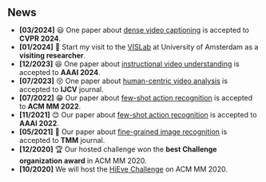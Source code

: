 <h1 id="news"></h1>

<h2 style="margin: 60px 0px 10px;">News</h2>

<ul>
  <li><strong>[03/2024]</strong> 😃 One paper about <a href="https://openaccess.thecvf.com/content/CVPR2024/html/Wu_DIBS_Enhancing_Dense_Video_Captioning_with_Unlabeled_Videos_via_Pseudo_CVPR_2024_paper.html
">dense video captioning</a> is accepted to <strong>CVPR 2024</strong>.</li>
   <li><strong>[01/2024]</strong> 🛫 Start my visit to the <a href="https://ivi.fnwi.uva.nl/vislab/">VISLab</a> at University of Amsterdam as a <strong>visiting researcher</strong>.</li>
  <li><strong>[12/2023]</strong> 😆 One paper about <a href="https://ojs.aaai.org/index.php/AAAI/article/view/27983
">instructional video understanding</a> is accepted to <strong>AAAI 2024</strong>.</li>
   <li><strong>[07/2023]</strong> 😚 One paper about <a href="https://link.springer.com/article/10.1007/s11263-023-01842-6
">human-centric video analysis</a> is accepted to  <strong>IJCV</strong> journal.</li>
  <li><strong>[07/2022]</strong> 😁 Our paper about <a href="https://arxiv.org/pdf/2207.09759">few-shot action recognition</a> is accepted to <strong>ACM MM 2022</strong>.</li>
  <li><strong>[11/2021]</strong> 😊 Our paper about <a href="https://ojs.aaai.org/index.php/AAAI/article/view/20029/19788">few-shot action recognition</a> is accepted to <strong>AAAI 2022</strong>.</li>
   <li><strong>[05/2021]</strong> 🥳 Our paper about <a href="https://ieeexplore.ieee.org/abstract/document/9459475/">fine-grained image recognition</a> is accepted to <strong>TMM</strong> journal.</li>
  <li><strong>[12/2020]</strong> 🏆 Our hosted challenge won the <strong>best Challenge organization award</strong> in ACM MM 2020.</li>
  <li><strong>[10/2020]</strong> We will host the <a href="http://humaninevents.org/">HiEve Challenge</a> on ACM MM 2020.</li>
</ul>
